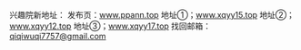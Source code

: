 
兴趣院新地址：
发布页：www.ppann.top
地址①；www.xqyy15.top
地址②；www.xqyy12.top
地址③；www.xqyy17.top
找回邮箱：qiqiwuqi7757@gmail.com
